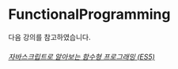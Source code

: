 # FunctionalProgramming

다음 강의를 참고하였습니다.

<h6><a href ="https://inf.run/jzbg">자바스크립트로 알아보는 함수형 프로그래밍 (ES5)</a><h6>

